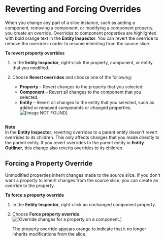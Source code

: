 # Reverting and Forcing Overrides<a name="component-slice-override"></a>

When you change any part of a slice instance, such as adding a component, removing a component, or modifying a component property, you create an override\. Overrides to component properties are highlighted with bold orange text in the **Entity Inspector**\. You can revert the override to remove the override in order to resume inheriting from the source slice\.

**To revert property overrides**

1. In the **Entity Inspector**, right\-click the property, component, or entity that you modified\.

1. Choose **Revert overrides** and choose one of the following: 
   + **Property** – Revert changes to the property that you selected\.
   + **Component** – Revert all changes to the component that you selected\.
   + **Entity** – Revert all changes to the entity that you selected, such as added or removed components or changed properties\.  
![\[Image NOT FOUND\]](http://docs.aws.amazon.com/lumberyard/latest/userguide/images/shared-component-slices-revert-property.png)

## <a name="component-slice-override-reverting"></a>

**Note**  
In the **Entity Inspector**, reverting overrides to a parent entity doesn't revert overrides to its children\. This only affects changes that you made directly to the parent entity\. 
If you revert overrides to the parent entity in **Entity Outliner**, this change also reverts overrides to its children\.

## <a name="component-slice-override-all-entities"></a>

## Forcing a Property Override<a name="component-slice-force-property-override"></a>

Unmodified properties inherit changes made to the source slice\. If you don't want a property to inherit changes from the source slice, you can create an override to the property\.

**To force a property override**

1. In the **Entity Inspector**, right\-click an unchanged component property\. 

1. Choose **Force property override**\.  
![\[Override changes for a property on a component.\]](http://docs.aws.amazon.com/lumberyard/latest/userguide/images/component-slices-force-override-modification.png)

   The property override appears orange to indicate that it no longer inherits modifications from the slice\.